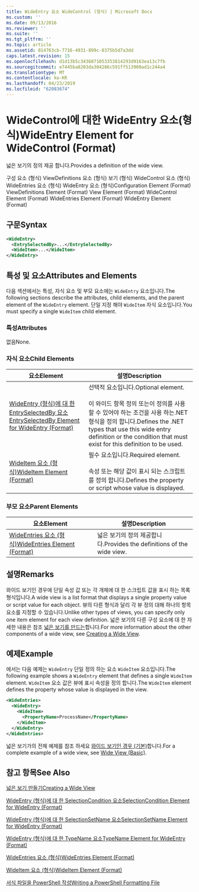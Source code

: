 ```yaml
---
title: WideEntry 요소 WideControl (형식) | Microsoft Docs
ms.custom: ''
ms.date: 09/13/2016
ms.reviewer: ''
ms.suite: ''
ms.tgt_pltfrm: ''
ms.topic: article
ms.assetid: 014763cb-7716-4931-899c-8375b5d7a3dd
caps.latest.revision: 15
ms.openlocfilehash: d1d13b5c3436871053353814293d9163ea13c7fb
ms.sourcegitcommit: e7445ba8203da304286c591ff513900ad1c244a4
ms.translationtype: MT
ms.contentlocale: ko-KR
ms.lasthandoff: 04/23/2019
ms.locfileid: "62083674"
---
```

# <a name="wideentry-element-for-widecontrol-format"></a><span data-ttu-id="2dda4-102">WideControl에 대한 WideEntry 요소(형식)</span><span class="sxs-lookup"><span data-stu-id="2dda4-102">WideEntry Element for WideControl (Format)</span></span>

<span data-ttu-id="2dda4-103">넓은 보기의 정의 제공 합니다.</span><span class="sxs-lookup"><span data-stu-id="2dda4-103">Provides a definition of the wide view.</span></span>

<span data-ttu-id="2dda4-104">구성 요소 (형식) ViewDefinitions 요소 (형식) 보기 (형식) WideControl 요소 (형식) WideEntries 요소 (형식) WideEntry 요소 (형식)</span><span class="sxs-lookup"><span data-stu-id="2dda4-104">Configuration Element (Format) ViewDefinitions Element (Format) View Element (Format) WideControl Element (Format) WideEntries Element (Format) WideEntry Element (Format)</span></span>

## <a name="syntax"></a><span data-ttu-id="2dda4-105">구문</span><span class="sxs-lookup"><span data-stu-id="2dda4-105">Syntax</span></span>

```xml
<WideEntry>
  <EntrySelectedBy>...</EntrySelectedBy>
  <WideItem>...</WideItem>
</WideEntry>
```

## <a name="attributes-and-elements"></a><span data-ttu-id="2dda4-106">특성 및 요소</span><span class="sxs-lookup"><span data-stu-id="2dda4-106">Attributes and Elements</span></span>

<span data-ttu-id="2dda4-107">다음 섹션에서는 특성, 자식 요소 및 부모 요소에는 `WideEntry` 요소입니다.</span><span class="sxs-lookup"><span data-stu-id="2dda4-107">The following sections describe the attributes, child elements, and the parent element of the `WideEntry` element.</span></span> <span data-ttu-id="2dda4-108">단일 지정 해야 `WideItem` 자식 요소입니다.</span><span class="sxs-lookup"><span data-stu-id="2dda4-108">You must specify a single `WideItem` child element.</span></span>

### <a name="attributes"></a><span data-ttu-id="2dda4-109">특성</span><span class="sxs-lookup"><span data-stu-id="2dda4-109">Attributes</span></span>

<span data-ttu-id="2dda4-110">없음</span><span class="sxs-lookup"><span data-stu-id="2dda4-110">None.</span></span>

### <a name="child-elements"></a><span data-ttu-id="2dda4-111">자식 요소</span><span class="sxs-lookup"><span data-stu-id="2dda4-111">Child Elements</span></span>

|<span data-ttu-id="2dda4-112">요소</span><span class="sxs-lookup"><span data-stu-id="2dda4-112">Element</span></span>|<span data-ttu-id="2dda4-113">설명</span><span class="sxs-lookup"><span data-stu-id="2dda4-113">Description</span></span>|
|-------------|-----------------|
|[<span data-ttu-id="2dda4-114">WideEntry (형식)에 대 한 EntrySelectedBy 요소</span><span class="sxs-lookup"><span data-stu-id="2dda4-114">EntrySelectedBy Element for WideEntry (Format)</span></span>](./entryselectedby-element-for-wideentry-format.md)|<span data-ttu-id="2dda4-115">선택적 요소입니다.</span><span class="sxs-lookup"><span data-stu-id="2dda4-115">Optional element.</span></span><br /><br /> <span data-ttu-id="2dda4-116">이 와이드 항목 정의 또는이 정의를 사용할 수 있어야 하는 조건을 사용 하는.NET 형식을 정의 합니다.</span><span class="sxs-lookup"><span data-stu-id="2dda4-116">Defines the .NET types that use this wide entry definition or the condition that must exist for this definition to be used.</span></span>|
|[<span data-ttu-id="2dda4-117">WideItem 요소 (형식)</span><span class="sxs-lookup"><span data-stu-id="2dda4-117">WideItem Element (Format)</span></span>](./wideitem-element-for-widecontrol-format.md)|<span data-ttu-id="2dda4-118">필수 요소입니다.</span><span class="sxs-lookup"><span data-stu-id="2dda4-118">Required element.</span></span><br /><br /> <span data-ttu-id="2dda4-119">속성 또는 해당 값이 표시 되는 스크립트를 정의 합니다.</span><span class="sxs-lookup"><span data-stu-id="2dda4-119">Defines the property or script whose value is displayed.</span></span>|

### <a name="parent-elements"></a><span data-ttu-id="2dda4-120">부모 요소</span><span class="sxs-lookup"><span data-stu-id="2dda4-120">Parent Elements</span></span>

|<span data-ttu-id="2dda4-121">요소</span><span class="sxs-lookup"><span data-stu-id="2dda4-121">Element</span></span>|<span data-ttu-id="2dda4-122">설명</span><span class="sxs-lookup"><span data-stu-id="2dda4-122">Description</span></span>|
|-------------|-----------------|
|[<span data-ttu-id="2dda4-123">WideEntries 요소 (형식)</span><span class="sxs-lookup"><span data-stu-id="2dda4-123">WideEntries Element (Format)</span></span>](./wideentries-element-for-widecontrol-format.md)|<span data-ttu-id="2dda4-124">넓은 보기의 정의 제공합니다.</span><span class="sxs-lookup"><span data-stu-id="2dda4-124">Provides the definitions of the wide view.</span></span>|

## <a name="remarks"></a><span data-ttu-id="2dda4-125">설명</span><span class="sxs-lookup"><span data-stu-id="2dda4-125">Remarks</span></span>

<span data-ttu-id="2dda4-126">와이드 보기인 경우에 단일 속성 값 또는 각 개체에 대 한 스크립트 값을 표시 하는 목록 형식입니다.</span><span class="sxs-lookup"><span data-stu-id="2dda4-126">A wide view is a list format that displays a single property value or script value for each object.</span></span> <span data-ttu-id="2dda4-127">뷰의 다른 형식과 달리 각 뷰 정의 대해 하나의 항목 요소를 지정할 수 있습니다.</span><span class="sxs-lookup"><span data-stu-id="2dda4-127">Unlike other types of views, you can specify only one item element for each view definition.</span></span> <span data-ttu-id="2dda4-128">넓은 보기의 다른 구성 요소에 대 한 자세한 내용은 참조 [넓은 보기를 만드는](./creating-a-wide-view.md)합니다.</span><span class="sxs-lookup"><span data-stu-id="2dda4-128">For more information about the other components of a wide view, see [Creating a Wide View](./creating-a-wide-view.md).</span></span>

## <a name="example"></a><span data-ttu-id="2dda4-129">예제</span><span class="sxs-lookup"><span data-stu-id="2dda4-129">Example</span></span>

<span data-ttu-id="2dda4-130">에서는 다음 예제는 `WideEntry` 단일 정의 하는 요소 `WideItem` 요소입니다.</span><span class="sxs-lookup"><span data-stu-id="2dda4-130">The following example shows a `WideEntry` element that defines a single `WideItem` element.</span></span> <span data-ttu-id="2dda4-131">`WideItem` 요소 값은 뷰에 표시 속성을 정의 합니다.</span><span class="sxs-lookup"><span data-stu-id="2dda4-131">The `WideItem` element defines the property whose value is displayed in the view.</span></span>

```xml
<WideEntries>
  <WideEntry>
    <WideItem>
      <PropertyName>ProcessName</PropertyName>
    </WideItem>
  </WideEntry>
</WideEntries>

```

<span data-ttu-id="2dda4-132">넓은 보기가의 전체 예제를 참조 하세요 [와이드 보기인 경우 (기본)](./wide-view-basic.md)합니다.</span><span class="sxs-lookup"><span data-stu-id="2dda4-132">For a complete example of a wide view, see [Wide View (Basic)](./wide-view-basic.md).</span></span>

## <a name="see-also"></a><span data-ttu-id="2dda4-133">참고 항목</span><span class="sxs-lookup"><span data-stu-id="2dda4-133">See Also</span></span>

[<span data-ttu-id="2dda4-134">넓은 보기 만들기</span><span class="sxs-lookup"><span data-stu-id="2dda4-134">Creating a Wide View</span></span>](./creating-a-wide-view.md)

[<span data-ttu-id="2dda4-135">WideEntry (형식)에 대 한 SelectionCondition 요소</span><span class="sxs-lookup"><span data-stu-id="2dda4-135">SelectionCondition Element for WideEntry (Format)</span></span>](./selectioncondition-element-for-entryselectedby-for-widecontrol-format.md)

[<span data-ttu-id="2dda4-136">WideEntry (형식)에 대 한 SelectionSetName 요소</span><span class="sxs-lookup"><span data-stu-id="2dda4-136">SelectionSetName Element for WideEntry (Format)</span></span>](./selectionsetname-element-for-entryselectedby-for-widecontrol-format.md)

[<span data-ttu-id="2dda4-137">WideEntry (형식)에 대 한 TypeName 요소</span><span class="sxs-lookup"><span data-stu-id="2dda4-137">TypeName Element for WideEntry (Format)</span></span>](./typename-element-for-entryselectedby-for-wideentry-format.md)

[<span data-ttu-id="2dda4-138">WideEntries 요소 (형식)</span><span class="sxs-lookup"><span data-stu-id="2dda4-138">WideEntries Element (Format)</span></span>](./wideentries-element-for-widecontrol-format.md)

[<span data-ttu-id="2dda4-139">WideItem 요소 (형식)</span><span class="sxs-lookup"><span data-stu-id="2dda4-139">WideItem Element (Format)</span></span>](./wideitem-element-for-widecontrol-format.md)

[<span data-ttu-id="2dda4-140">서식 파일을 PowerShell 작성</span><span class="sxs-lookup"><span data-stu-id="2dda4-140">Writing a PowerShell Formatting File</span></span>](./writing-a-powershell-formatting-file.md)

